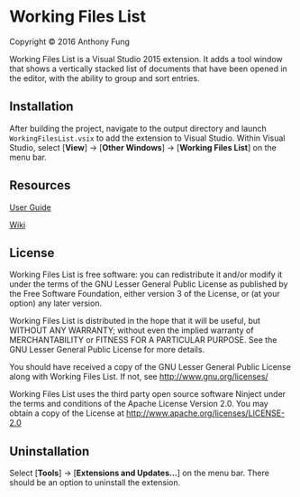 # Working Files List

Copyright © 2016 Anthony Fung

Working Files List is a Visual Studio 2015 extension. It adds a tool window
that shows a vertically stacked list of documents that have been opened in the
editor, with the ability to group and sort entries.

## Installation

After building the project, navigate to the output directory and launch
`WorkingFilesList.vsix` to add the extension to Visual Studio. Within Visual
Studio, select [**View**] -> [**Other Windows**] -> [**Working Files List**] on
the menu bar.

## Resources

[User Guide](https://github.com/Ant-f/WorkingFilesList/wiki/User-Guide)

[Wiki](https://github.com/Ant-f/WorkingFilesList/wiki)

## License

Working Files List is free software: you can redistribute it and/or modify it
under the terms of the GNU Lesser General Public License as published by the
Free Software Foundation, either version 3 of the License, or (at your option)
any later version.

Working Files List is distributed in the hope that it will be useful, but
WITHOUT ANY WARRANTY; without even the implied warranty of MERCHANTABILITY or
FITNESS FOR A PARTICULAR PURPOSE. See the GNU Lesser General Public License for
more details.

You should have received a copy of the GNU Lesser General Public License along
with Working Files List. If not, see <http://www.gnu.org/licenses/>

Working Files List uses the third party open source software Ninject under the
terms and conditions of the Apache License Version 2.0. You may obtain a copy
of the License at <http://www.apache.org/licenses/LICENSE-2.0>

## Uninstallation

Select [**Tools**] -> [**Extensions and Updates...**] on the menu bar. There
should be an option to uninstall the extension.
